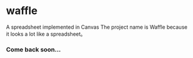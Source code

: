 # waffle
A spreadsheet implemented in Canvas
The project name is Waffle because it looks a lot like a spreadsheet。

### Come back soon...
